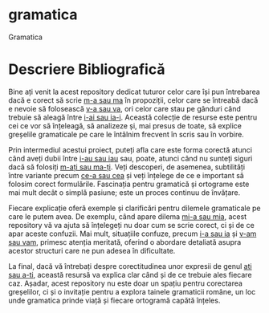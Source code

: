 # gramatica
Gramatica

# Descriere Bibliografică

Bine ați venit la acest repository dedicat tuturor celor care își pun întrebarea dacă e corect să scrie [m-a sau ma](https://scridex.ro/m-a-sau-ma-cum-se-scrie-corect/) în propoziții, celor care se întreabă dacă e nevoie să folosească [v-a sau va](https://scridex.ro/v-a-sau-va-cum-se-scrie-corect/), ori celor care stau pe gânduri când trebuie să aleagă între [i-ai sau ia-i](https://scridex.ro/i-ai-ia-i-sau-iai-cum-se-scrie-corect/). Această colecție de resurse este pentru cei ce vor să înțeleagă, să analizeze și, mai presus de toate, să explice greșelile gramaticale pe care le întâlnim frecvent în scris sau în vorbire. 

Prin intermediul acestui proiect, puteți afla care este forma corectă atunci când aveți dubii între [i-au sau iau](https://scridex.ro/i-au-sau-iau-cum-se-scrie-corect/) sau, poate, atunci când nu sunteți siguri dacă să folosiți [m-ați sau ma-ți](https://scridex.ro/m-ati-sau-ma-ti-cum-se-scrie-corect/). Veți descoperi, de asemenea, subtilități între variante precum [ce-a sau cea](https://scridex.ro/ce-a-sau-cea-cum-se-scrie-corect/) și veți înțelege de ce e important să folosim corect formulările. Fascinația pentru gramatică și ortograme este mai mult decât o simplă pasiune; este un proces continuu de învățare. 

Fiecare explicație oferă exemple și clarificări pentru dilemele gramaticale pe care le putem avea. De exemplu, când apare dilema [mi-a sau mia](https://scridex.ro/mi-a-sau-mia-cum-se-scrie-corect/), acest repository vă va ajuta să înțelegeți nu doar cum se scrie corect, ci și de ce apar aceste confuzii. Mai mult, situațiile confuze, precum [i-a sau ia](https://scridex.ro/i-a-sau-ia-cum-se-scrie-corect/) și [v-am sau vam](https://scridex.ro/v-am-sau-vam-cum-se-scrie-corect/), primesc atenția meritată, oferind o abordare detaliată asupra acestor structuri care ne pun adesea în dificultate.

La final, dacă vă întrebați despre corectitudinea unor expresii de genul [ati sau a-ti](https://scridex.ro/ati-sau-a-ti-cum-se-scrie-corect/), această resursă va explica clar când și de ce trebuie ales fiecare caz. Așadar, acest repository nu este doar un spațiu pentru corectarea greșelilor, ci și o invitație pentru a explora tainele gramaticii române, un loc unde gramatica prinde viață și fiecare ortogramă capătă înțeles.
